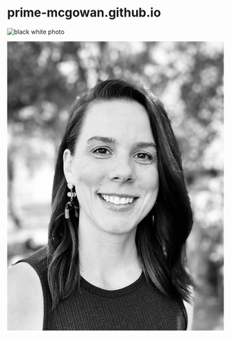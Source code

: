 # prime-mcgowan.github.io

<img src="/img/headshot.jpg" alt="black white photo" width=100px height=150px>  

![black white photo](headshot.jpg)
